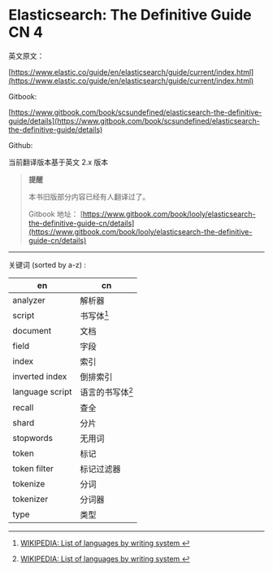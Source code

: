 # Elasticsearch: The Definitive Guide CN 4

英文原文：

[https://www.elastic.co/guide/en/elasticsearch/guide/current/index.html](https://www.elastic.co/guide/en/elasticsearch/guide/current/index.html)

Gitbook:

[https://www.gitbook.com/book/scsundefined/elasticsearch-the-definitive-guide/details](https://www.gitbook.com/book/scsundefined/elasticsearch-the-definitive-guide/details)

Github:



当前翻译版本基于英文 2.x 版本

> **提醒**
>
> 本书旧版部分内容已经有人翻译过了。
> 
> Gitbook 地址：
> [https://www.gitbook.com/book/looly/elasticsearch-the-definitive-guide-cn/details](https://www.gitbook.com/book/looly/elasticsearch-the-definitive-guide-cn/details)


***

关键词 (sorted by a-z) :

| en | cn |
| -- | -- |
| analyzer | 解析器 |
| script | 书写体[^1]|
| document | 文档  |
| field | 字段 |
| index | 索引 |
| inverted index | 倒排索引 |
| language script | 语言的书写体[^1]|
| recall | 查全 |
| shard | 分片 |
| stopwords | 无用词 |
| token | 标记 |
| token filter | 标记过滤器 |
| tokenize | 分词 |
| tokenizer | 分词器 |
| type | 类型 |

[^1]: [WIKIPEDIA: List of languages by writing system ](https://en.wikipedia.org/wiki/List_of_languages_by_writing_system)
